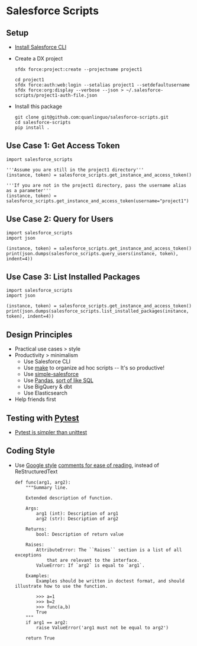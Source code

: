 #  Salesforce Scripts

##  Setup

 *  [Install Salesforce CLI](https://developer.salesforce.com/docs/atlas.en-us.sfdx_setup.meta/sfdx_setup/sfdx_setup_install_cli.htm)

 *  Create a DX project
    ```
    sfdx force:project:create --projectname project1

    cd project1
    sfdx force:auth:web:login --setalias project1 --setdefaultusername
    sfdx force:org:display --verbose --json > ~/.salesforce-scripts/project1-auth-file.json
    ```
 *  Install this package
    ```
    git clone git@github.com:quanlinguo/salesforce-scripts.git
    cd salesforce-scripts
    pip install .
    ```

##  Use Case 1: Get Access Token

    import salesforce_scripts

    '''Assume you are still in the project1 directory'''
    (instance, token) = salesforce_scripts.get_instance_and_access_token()

    '''If you are not in the project1 directory, pass the username alias as a parameter'''
    (instance, token) = salesforce_scripts.get_instance_and_access_token(username="project1")

##  Use Case 2: Query for Users

    import salesforce_scripts
    import json

    (instance, token) = salesforce_scripts.get_instance_and_access_token()
    print(json.dumps(salesforce_scripts.query_users(instance, token), indent=4))
    

##  Use Case 3: List Installed Packages

    import salesforce_scripts
    import json

    (instance, token) = salesforce_scripts.get_instance_and_access_token()
    print(json.dumps(salesforce_scripts.list_installed_packages(instance, token), indent=4))

## Design Principles

 *  Practical use cases > style
 *  Productivity > minimalism
    -  Use Salesforce CLI
    -  Use [make](https://www.gnu.org/software/make/) to organize ad hoc scripts -- It's so productive!
    -  Use [simple-salesforce](https://github.com/simple-salesforce/simple-salesforce)
    -  Use [Pandas](https://pandas.pydata.org/pandas-docs/version/0.15/tutorials.html), [sort of like SQL](https://towardsdatascience.com/pandas-vs-sql-compared-with-examples-3f14db65c06f)
    -  Use BigQuery & dbt
    -  Use Elasticsearch
 *  Help friends first

##  Testing with [Pytest](https://docs.pytest.org/en/7.1.x/how-to/index.html)

 *  [Pytest is simpler than unittest](https://www.pythonpool.com/python-unittest-vs-pytest/)

##  Coding Style

 *  Use [Google style](https://google.github.io/styleguide/pyguide.html) [comments for ease of reading](https://queirozf.com/entries/python-docstrings-reference-examples), instead of ReStructuredText
    ```
    def func(arg1, arg2):
        """Summary line.

        Extended description of function.

        Args:
            arg1 (int): Description of arg1
            arg2 (str): Description of arg2

        Returns:
            bool: Description of return value

        Raises:
            AttributeError: The ``Raises`` section is a list of all exceptions
                that are relevant to the interface.
            ValueError: If `arg2` is equal to `arg1`.

        Examples:
            Examples should be written in doctest format, and should illustrate how to use the function.

            >>> a=1
            >>> b=2
            >>> func(a,b)
            True
        """
        if arg1 == arg2:
            raise ValueError('arg1 must not be equal to arg2')

        return True
    ```
